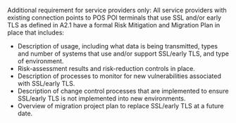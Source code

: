 Additional requirement for service providers only: All service providers with existing connection points to POS POI terminals that use SSL and/or early TLS as defined in A2.1 have a formal Risk Mitigation and Migration Plan in place that includes:

- Description of usage, including what data is being transmitted, types and number of systems that use and/or support SSL/early TLS, and type of environment.
- Risk-assessment results and risk-reduction controls in place.
- Description of processes to monitor for new vulnerabilities associated with SSL/early TLS.
- Description of change control processes that are implemented to ensure SSL/early TLS is not implemented into new environments.
- Overview of migration project plan to replace SSL/early TLS at a future date.